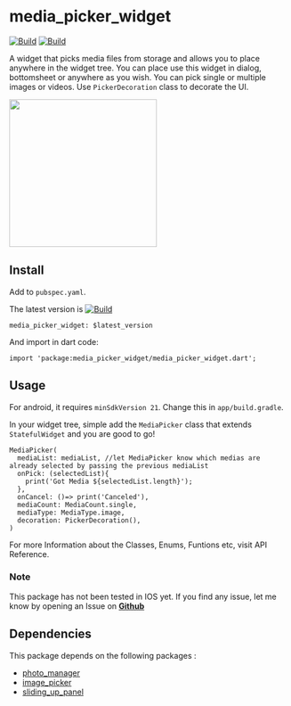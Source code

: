 # media_picker_widget
[![Build](https://img.shields.io/badge/pub-v0.0.4-%23009F00)](https://pub.dev/packages/media_picker_widget)
[![Build](https://img.shields.io/badge/licence-MIT-%23f16f12)](https://github.com/rafid08/media_picker_widget/blob/master/LICENSE)


 A widget that picks media files from storage and allows you to place anywhere in the widget tree. You can place use this widget in dialog, bottomsheet or anywhere as you wish. You can pick single or multiple images or videos. Use `PickerDecoration` class to decorate the UI.
 
<p>
  <img src="https://raw.githubusercontent.com/rafid08/media_picker_widget/master/resources/demo.gif" width=265/>
</p>


## Install
Add to `pubspec.yaml`.

The latest version is   [![Build](https://img.shields.io/badge/pub-v0.0.4-%23009F00)](https://pub.dev/packages/media_picker_widget)

```
media_picker_widget: $latest_version
```
And import in dart code:
```
import 'package:media_picker_widget/media_picker_widget.dart';
```

## Usage
For android, it requires `minSdkVersion 21`. Change this in `app/build.gradle`.

In your widget tree, simple add the `MediaPicker` class that extends `StatefulWidget` and you are good to go!
```
MediaPicker(
  mediaList: mediaList, //let MediaPicker know which medias are already selected by passing the previous mediaList
  onPick: (selectedList){
    print('Got Media ${selectedList.length}');
  },
  onCancel: ()=> print('Canceled'),
  mediaCount: MediaCount.single,
  mediaType: MediaType.image,
  decoration: PickerDecoration(),
)
```

For more Information about the Classes, Enums, Funtions etc, visit API Reference.

### Note
This package has not been tested in IOS yet. If you find any issue, let me know by opening an Issue on **[Github](https://github.com/rafid08/media_picker_widget/issues)**

## Dependencies
This package depends on the following packages :
- [photo_manager](https://pub.dev/packages/photo_manager)
- [image_picker](https://pub.dev/packages/image_picker)
- [sliding_up_panel](https://pub.dev/packages/sliding_up_panel)
